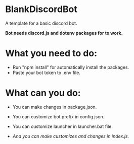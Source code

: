 # BlankDiscordBot
A template for a basic discord bot.


**Bot needs discord.js and dotenv packages for to work.**

# What you need to do:
- Run "npm install" for automatically install the packages.
- Paste your bot token to .env file.

# What can you do:
- You can make changes in package.json.
- You can customize bot prefix in config.json.
- You can customize launcher in launcher.bat file.

- *And you can make customizes and changes in index.js.*
